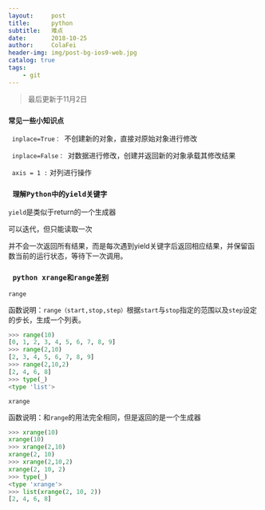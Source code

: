 ```yaml
---
layout:     post
title:      python
subtitle:   难点
date:       2018-10-25
author:     ColaFei
header-img: img/post-bg-ios9-web.jpg
catalog: true
tags:
    - git
---
```


>最后更新于11月2日

### ``` 常见一些小知识点 ```

```  inplace=True：  ```不创建新的对象，直接对原始对象进行修改

```  inplace=False：  ```对数据进行修改，创建并返回新的对象承载其修改结果

```  axis = 1 : ``` 对列进行操作

### ```  理解Python中的yield关键字  ```

``` yield ```是类似于return的一个生成器

可以迭代，但只能读取一次

并不会一次返回所有结果，而是每次遇到yield关键字后返回相应结果，并保留函数当前的运行状态，等待下一次调用。



### ```  python xrange和range差别  ```

``` range ```

函数说明：``` range（start,stop,step） ```根据``` start ```与``` stop ```指定的范围以及``` step ```设定的步长，生成一个列表。

```python
>>> range(10)
[0, 1, 2, 3, 4, 5, 6, 7, 8, 9]
>>> range(2,10)
[2, 3, 4, 5, 6, 7, 8, 9]
>>> range(2,10,2)
[2, 4, 6, 8]
>>> type(_)
<type 'list'>
```

``` xrange ```

函数说明：和``` range ```的用法完全相同，但是返回的是一个生成器

```python
>>> xrange(10)
xrange(10)
>>> xrange(2,10)
xrange(2, 10)
>>> xrange(2,10,2)
xrange(2, 10, 2)
>>> type(_)
<type 'xrange'>
>>> list(xrange(2, 10, 2))
[2, 4, 6, 8] 

```

